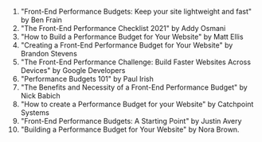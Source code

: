 

1. "Front-End Performance Budgets: Keep your site lightweight and fast" by Ben Frain
2. "The Front-End Performance Checklist 2021" by Addy Osmani
3. "How to Build a Performance Budget for Your Website" by Matt Ellis
4. "Creating a Front-End Performance Budget for Your Website" by Brandon Stevens
5. "The Front-End Performance Challenge: Build Faster Websites Across Devices" by Google Developers
6. "Performance Budgets 101" by Paul Irish
7. "The Benefits and Necessity of a Front-End Performance Budget" by Nick Babich
8. "How to create a Performance Budget for your Website" by Catchpoint Systems
9. "Front-End Performance Budgets: A Starting Point" by Justin Avery
10. "Building a Performance Budget for Your Website" by Nora Brown.